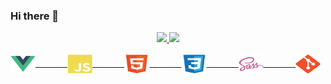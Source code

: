### Hi there 👋
<div align="center">
  <a href="https://github.com/pkill-preston">
  <img height="180em" src="https://github-readme-stats.vercel.app/api?username=pkill-preston&show_icons=true&theme=dark_github&include_all_commits=true&count_private=true"/>
  <img height="180em" src="https://github-readme-stats.vercel.app/api/top-langs/?username=pkill-preston&layout=compact&langs_count=7&theme=dark_github"/>
</div>

<br/>

<div style="display: table" align="center" >
 <a href="https://github.com/pkill-preston">
  <img align="center" height="30" width="40" src="https://raw.githubusercontent.com/devicons/devicon/master/icons/vuejs/vuejs-original.svg">
   &nbsp; &nbsp; &nbsp; &nbsp; &nbsp; &nbsp; 
  <img align="center" height="30" width="40" src="https://raw.githubusercontent.com/devicons/devicon/master/icons/javascript/javascript-plain.svg">
   &nbsp; &nbsp; &nbsp; &nbsp; &nbsp; &nbsp; 
  <img align="center" height="30" width="40" src="https://raw.githubusercontent.com/devicons/devicon/master/icons/html5/html5-original.svg">
   &nbsp; &nbsp; &nbsp; &nbsp; &nbsp; &nbsp; 
  <img align="center" height="30" width="40" src="https://raw.githubusercontent.com/devicons/devicon/master/icons/css3/css3-original.svg">
   &nbsp; &nbsp; &nbsp; &nbsp; &nbsp; &nbsp; 
  <img align="center" height="30" width="40" src="https://raw.githubusercontent.com/devicons/devicon/master/icons/sass/sass-original.svg">
   &nbsp; &nbsp; &nbsp; &nbsp; &nbsp; &nbsp; 
  <img align="center" height="30" width="40" src="https://raw.githubusercontent.com/devicons/devicon/master/icons/git/git-original.svg">
 </a>
</div>
